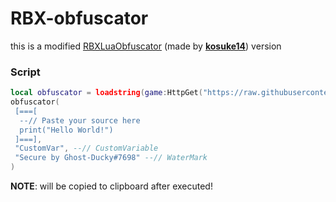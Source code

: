 # RBX-obfuscator
this is a modified [RBXLuaObfuscator](https://github.com/kosuke14/RBXLuaObfuscator) (made by [**kosuke14**](https://github.com/kosuke14)) version

### Script
```lua
local obfuscator = loadstring(game:HttpGet("https://raw.githubusercontent.com/GhostDuckyy/Taurus-obfuscator/main/source.lua"))()
obfuscator(
 [===[
  --// Paste your source here
  print("Hello World!")
 ]===],
 "CustomVar", --// CustomVariable
 "Secure by Ghost-Ducky#7698" --// WaterMark
)
```
**NOTE**: will be copied to clipboard after executed!
